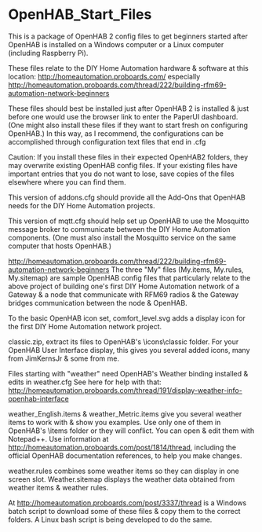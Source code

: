 # OpenHAB_Start_Files

This is a package of OpenHAB 2 config files to get beginners started after OpenHAB is installed on a Windows computer or a Linux computer (including Raspberry Pi).

These files relate to the DIY Home Automation hardware & software at this location:
	http://homeautomation.proboards.com/
		especially http://homeautomation.proboards.com/thread/222/building-rfm69-automation-network-beginners
		
These files should best be installed just after OpenHAB 2 is installed & just before one would use the browser link to enter the PaperUI dashboard. (One might also install these files if they want to start fresh on configuring OpenHAB.) In this way, as I recommend, the configurations can be accomplished through configuration text files that end in .cfg   

Caution:  If you install these files in their expected OpenHAB2 folders, they may overwrite existing OpenHAB config files.  If your existing files have important entries that you do not want to lose, save copies of the files elsewhere where you can find them.

This version of addons.cfg should provide all the Add-Ons that OpenHAB needs for the DIY Home Automation projects.

This version of mqtt.cfg should help set up OpenHAB to use the Mosquitto message broker to communicate between the DIY Home Automation components. (One must also install the Mosquitto service on the same computer that hosts OpenHAB.)

http://homeautomation.proboards.com/thread/222/building-rfm69-automation-network-beginners
The three "My" files (My.items, My.rules, My.sitemap) are sample OpenHAB config files that particularly relate to the above project of building one's first DIY Home Automation network of a Gateway & a node that communicate with RFM69 radios & the Gateway bridges communication between the node & OpenHAB.

To the basic OpenHAB icon set, comfort_level.svg adds a display icon for the first DIY Home Automation network project.

classic.zip, extract its files to OpenHAB's \icons\classic folder.  For your OpenHAB User Interface display, this gives you several added icons, many from JimKernsJr & some from me.

Files starting with "weather" need OpenHAB's Weather binding installed & edits in weather.cfg  See here for help with that: http://homeautomation.proboards.com/thread/191/display-weather-info-openhab-interface

weather_English.items & weather_Metric.items give you several weather items to work with & show you examples. Use only one of them in OpenHAB's \items folder or they will conflict. You can open & edit them with Notepad++.  Use information at http://homeautomation.proboards.com/post/1814/thread, including the official OpenHAB documentation references, to help you make changes.

weather.rules combines some weather items so they can display in one screen slot.  Weather.sitemap displays the weather data obtained from weather items & weather rules.
		
At http://homeautomation.proboards.com/post/3337/thread is a Windows batch script to download some of these files & copy them to the correct folders. A Linux bash script is being developed to do the same.
